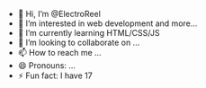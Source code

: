 - 👋 Hi, I’m @ElectroReel
- 👀 I’m interested in web development and more...
- 🌱 I’m currently learning HTML/CSS/JS
- 💞️ I’m looking to collaborate on ...
- 📫 How to reach me ...
- 😄 Pronouns: ...
- ⚡ Fun fact: I have 17

<!---
ElectroReel/ElectroReel is a ✨ special ✨ repository because its `README.md` (this file) appears on your GitHub profile.
You can click the Preview link to take a look at your changes.
--->
